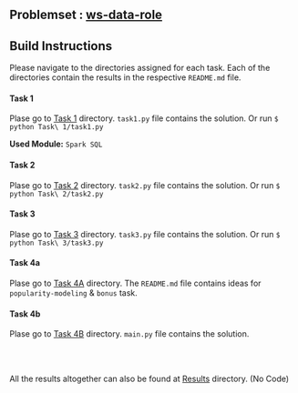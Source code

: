 ## Problemset : [ws-data-role](https://gist.github.com/woozyking/f1d50e1fe1b3bf52e3748bc280cf941f)

## Build Instructions

Please navigate to the directories assigned for each task. Each of the directories contain the results in the respective `README.md` file. 

#### Task 1

Plase go to [Task 1](https://github.com/safayet08/eqWorks-internship-assignment/tree/main/Task%201) directory. `task1.py` file contains the solution. Or run `$ python Task\ 1/task1.py`

**Used Module:** `Spark SQL`


#### Task 2

Plase go to [Task 2](https://github.com/safayet08/eqWorks-internship-assignment/tree/main/Task%202) directory. `task2.py` file contains the solution. Or run `$ python Task\ 2/task2.py`


#### Task 3

Plase go to [Task 3](https://github.com/safayet08/eqWorks-internship-assignment/tree/main/Task%203) directory. `task3.py` file contains the solution. Or run `$ python Task\ 3/task3.py`

#### Task 4a

Plase go to [Task 4A](https://github.com/safayet08/eqWorks-internship-assignment/tree/main/Task%204A) directory. The `README.md` file contains ideas for `popularity-modeling` & `bonus` task.

#### Task 4b

Plase go to [Task 4B](https://github.com/safayet08/eqWorks-internship-assignment/tree/main/Task%204B) directory. `main.py` file contains the solution. 

<br />
<br />

All the results altogether can also be found at [Results](https://github.com/safayet08/eqWorks-internship-assignment/tree/main/Results) directory. (No Code)
